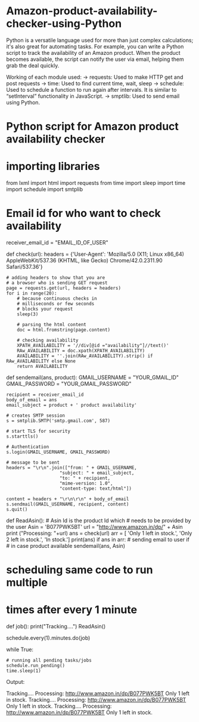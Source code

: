 # Amazon-product-availability-checker-using-Python
Python is a versatile language used for more than just complex calculations; it's also great for automating tasks. For example, you can write a Python script to track the availability of an Amazon product. When the product becomes available, the script can notify the user via email, helping them grab the deal quickly.


Working of each module used: 
-> requests: Used to make HTTP get and post requests 
-> time: Used to find current time, wait, sleep 
-> schedule: Used to schedule a function to run again after intervals. It is similar to “setInterval” functionality in JavaScript. 
-> smptlib: Used to send email using Python.


# Python script for Amazon product availability checker
# importing libraries
from lxml import html
import requests
from time import sleep
import time
import schedule
import smtplib 
 
# Email id for who want to check availability
receiver_email_id = "EMAIL_ID_OF_USER"
 
 
def check(url):
    headers = {'User-Agent': 'Mozilla/5.0 (X11; Linux x86_64) AppleWebKit/537.36 (KHTML, like Gecko) Chrome/42.0.2311.90 Safari/537.36'}
     
    # adding headers to show that you are
    # a browser who is sending GET request
    page = requests.get(url, headers = headers) 
    for i in range(20):
        # because continuous checks in 
        # milliseconds or few seconds
        # blocks your request
        sleep(3) 
         
        # parsing the html content
        doc = html.fromstring(page.content)
         
        # checking availability
        XPATH_AVAILABILITY = '//div[@id ="availability"]//text()'
        RAw_AVAILABILITY = doc.xpath(XPATH_AVAILABILITY)
        AVAILABILITY = ''.join(RAw_AVAILABILITY).strip() if RAw_AVAILABILITY else None
        return AVAILABILITY
 
     
def sendemail(ans, product):
    GMAIL_USERNAME = "YOUR_GMAIL_ID"
    GMAIL_PASSWORD = "YOUR_GMAIL_PASSWORD"
     
    recipient = receiver_email_id
    body_of_email = ans
    email_subject = product + ' product availability'
     
    # creates SMTP session 
    s = smtplib.SMTP('smtp.gmail.com', 587) 
     
    # start TLS for security 
    s.starttls() 
     
    # Authentication 
    s.login(GMAIL_USERNAME, GMAIL_PASSWORD) 
     
    # message to be sent 
    headers = "\r\n".join(["from: " + GMAIL_USERNAME,
                        "subject: " + email_subject,
                        "to: " + recipient,
                        "mime-version: 1.0",
                        "content-type: text/html"])
 
    content = headers + "\r\n\r\n" + body_of_email
    s.sendmail(GMAIL_USERNAME, recipient, content)
    s.quit() 
 
 
def ReadAsin():
    # Asin Id is the product Id which 
    # needs to be provided by the user
    Asin = 'B077PWK5BT'
    url = "http://www.amazon.in/dp/" + Asin
    print ("Processing: "+url)
    ans = check(url)
    arr = [
        'Only 1 left in stock.',
        'Only 2 left in stock.',
        'In stock.']
    print(ans)
    if ans in arr:
        # sending email to user if 
        # in case product available 
        sendemail(ans, Asin) 
 
# scheduling same code to run multiple
# times after every 1 minute 
def job():
    print("Tracking....") 
    ReadAsin()
 
schedule.every(1).minutes.do(job)
 
while True:
     
    # running all pending tasks/jobs
    schedule.run_pending() 
    time.sleep(1)
Output: 
 

Tracking....
Processing: http://www.amazon.in/dp/B077PWK5BT
Only 1 left in stock.
Tracking....
Processing: http://www.amazon.in/dp/B077PWK5BT
Only 1 left in stock.
Tracking....
Processing: http://www.amazon.in/dp/B077PWK5BT
Only 1 left in stock.

